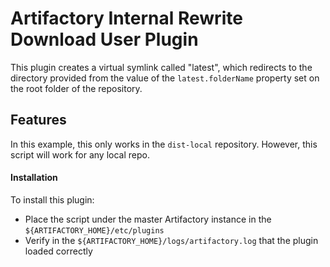 Artifactory Internal Rewrite Download User Plugin
=================================================

This plugin creates a virtual symlink called "latest", which redirects to the
directory provided from the value of the `latest.folderName` property set on the
root folder of the repository. 

## Features
In this example, this only works in the `dist-local` repository. However, this script will work for any local repo. 

#### Installation
To install this plugin:
  - Place the script under the master Artifactory instance in the
  `${ARTIFACTORY_HOME}/etc/plugins`
  - Verify in the `${ARTIFACTORY_HOME}/logs/artifactory.log` that the
  plugin loaded correctly

